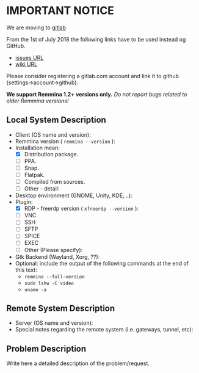 # IMPORTANT NOTICE

We are moving to [gitlab](https://gitlab.com/DAGUniverse/Remmina)

From the 1st of July 2018 the following links have to be used instead og GitHub.

* [issues URL](https://gitlab.com/DAGUniverse/Remmina/issues)
* [wiki URL](https://gitlab.com/DAGUniverse/Remmina/wikis/home)

Please consider registering a gitlab.com account and link it to github (settings->account->github).

**We support Remmina 1.2+ versions only.**
*Do not report bugs related to older Remmina versions!*

## Local System Description

* Client (OS name and version):
* Remmina version ( ```remmina --version``` ):
* Installation mean:
  - [X] Distribution package.
  - [ ] PPA.
  - [ ] Snap.
  - [ ] Flatpak.
  - [ ] Compiled from sources.
  - [ ] Other - detail:
* Desktop environment (GNOME, Unity, KDE, ..):
* Plugin:
  - [X] RDP - freerdp version ( ```xfreerdp --version``` ):
  - [ ] VNC
  - [ ] SSH
  - [ ] SFTP
  - [ ] SPICE
  - [ ] EXEC
  - [ ] Other (Please specify):
* Gtk Backend (Wayland, Xorg, ??):
* Optional: include the output of the following commands at the end of this text:
  - `remmina --full-version`
  - `sudo lshw -C video`
  - `uname -a`

## Remote System Description

* Server (OS name and version):
* Special notes regarding the remote system (i.e. gateways, tunnel, etc):

## Problem Description

Write here a detailed description of the problem/request.
